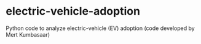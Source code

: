 # electric-vehicle-adoption
Python code to analyze electric-vehicle (EV) adoption (code developed by Mert Kumbasaar) 
